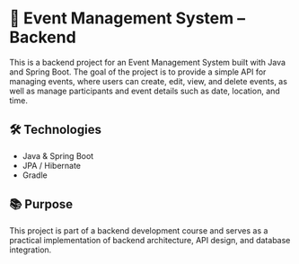 # 📅 Event Management System – Backend

This is a backend project for an Event Management System built with Java and Spring Boot. The goal of the project is to provide a simple API for managing events, where users can create, edit, view, and delete events, as well as manage participants and event details such as date, location, and time.

## 🛠️ Technologies

- Java & Spring Boot
- JPA / Hibernate
- Gradle

## 📚 Purpose
This project is part of a backend development course and serves as a practical implementation of backend architecture, API design, and database integration.
